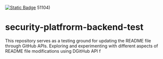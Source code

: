 [![Static Badge](https://img.shields.io/badge/Security%20Rating-F%200%25-gray)](https://security.dev.platform.usw2.upwork/repositories/51104)
51104)
# security-platfrorm-backend-test
This repository serves as a testing ground for updating the README file through GitHub APIs. Exploring and experimenting with different aspects of README file modifications using DGitHub API f
